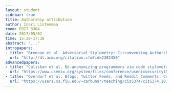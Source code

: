 ```yaml
---
layout: student
sidebar: true
title: Authorship attribution
author: Inari Listenmaa
room: EDIT 3364
date: 2017/05/02
time: 15:30-17:30
abstract: "..."
intropapers:
- title: "Brennan et al. Adversarial Stylometry: Circumventing Authorship Recognition to Preserve Privacy and Anonymity (TISSEC 2012)"
  url: "http://dl.acm.org/citation.cfm?id=2382450"
advancedpapers:
- title: "Caliskan et al. De-anonymizing programmers via code stylometry (USENIX 2015)"
  url: "https://www.usenix.org/system/files/conference/usenixsecurity15/sec15-paper-caliskan-islam.pdf"
- title: "Overdorf et al. Blogs, Twitter Feeds, and Reddit Comments: Cross-domain Authorship Attribution (PoPETS 2016)"
  url: "https://users.cs.fiu.edu/~carbunar/teaching/cis5374/cis5374.2016/slides/attribution.pdf"
---
```


